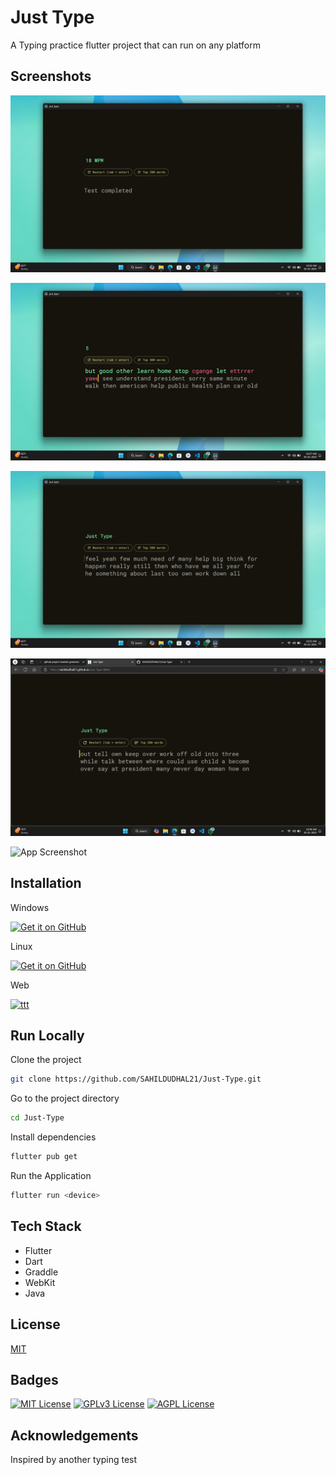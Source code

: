 # Just Type

A Typing practice flutter project that can run on any platform 

## Screenshots

![App Screenshot](https://github.com/SAHILDUDHAL21/Just-Type/blob/main/Screenshot%20(137).png)

![App Screenshot](https://github.com/SAHILDUDHAL21/Just-Type/blob/main/Screenshot%20(138).png)

![App Screenshot](https://github.com/SAHILDUDHAL21/Just-Type/blob/main/Screenshot%20(136).png)

![App Screenshot](https://github.com/SAHILDUDHAL21/Just-Type/blob/main/Screenshot%20(139).png)

![App Screenshot](https://via.placeholder.com/468x300?text=App+Screenshot+Here)

## Installation

Windows   

[<img src="https://github.com/machiav3lli/oandbackupx/blob/034b226cea5c1b30eb4f6a6f313e4dadcbb0ece4/badge_github.png"
alt="Get it on GitHub"
height="80">](https://github.com/SAHILDUDHAL21/Just-Type/releases/download/v1.3/Just_Type.exe)

Linux

[<img src="https://github.com/machiav3lli/oandbackupx/blob/034b226cea5c1b30eb4f6a6f313e4dadcbb0ece4/badge_github.png"
alt="Get it on GitHub"
height="80">](https://github.com/SAHILDUDHAL21/Just-Type/releases/download/v1.3/just_type_deb.deb)

Web 

[![ttt](https://img.shields.io/badge/Visit-blue.svg)](https://sahildudhal21.github.io/Just-Type-Web/)


## Run Locally

Clone the project

```bash
git clone https://github.com/SAHILDUDHAL21/Just-Type.git
```

Go to the project directory

```bash
cd Just-Type
```

Install dependencies

```bash
flutter pub get
```

Run the Application

```bash
flutter run <device>
```

## Tech Stack

- Flutter
- Dart
- Graddle
- WebKit
- Java



## License

[MIT](https://choosealicense.com/licenses/mit/)

## Badges

[![MIT License](https://img.shields.io/badge/License-MIT-green.svg)](https://choosealicense.com/licenses/mit/)
[![GPLv3 License](https://img.shields.io/badge/License-GPL%20v3-yellow.svg)](https://opensource.org/licenses/)
[![AGPL License](https://img.shields.io/badge/license-AGPL-blue.svg)](http://www.gnu.org/licenses/agpl-3.0)

## Acknowledgements

Inspired by another typing test
